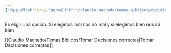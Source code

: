 ```yaml
---
{"dg-publish":true,"permalink":"/claudio-machado/temas-biblicos/desidir/"}
---
```


Es eligir una opción.
Si elegimos mal nos irá mal y si elegimos bien nos irá bien 

[[Claudio Machado/Temas Bíblicos/Tomar Decisiones correctas\|Tomar Decisiones correctas]]



